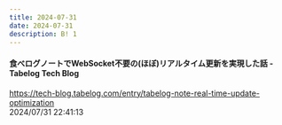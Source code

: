 ```yaml
---
title: 2024-07-31
date: 2024-07-31
description: B! 1
---
```


#### 食べログノートでWebSocket不要の(ほぼ)リアルタイム更新を実現した話 - Tabelog Tech Blog
https://tech-blog.tabelog.com/entry/tabelog-note-real-time-update-optimization<br>
2024/07/31 22:41:13<br>


